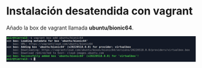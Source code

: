 # Instalación desatendida con vagrant

Añado la box de vagrant llamada **ubuntu/bionic64**.

![](./img/01.png)

